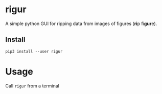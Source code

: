 # rigur

A simple python GUI for ripping data from images of figures (**ri**p fi**gur**e).

## Install 

`pip3 install --user rigur`

# Usage

Call `rigur` from a terminal
